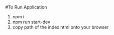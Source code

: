 #To Run Application

1. npm i
2. npm run start-dev
3. copy path of the index html onto your browser
